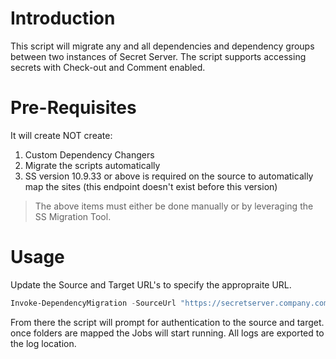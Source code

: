 # Introduction

This script will migrate any and all dependencies and dependency groups between two instances of Secret Server. The script supports accessing secrets with Check-out and Comment enabled.

# Pre-Requisites

It will create NOT create:

1. Custom Dependency Changers
1. Migrate the scripts automatically
1. SS version 10.9.33 or above is required on the source to automatically map the sites (this endpoint doesn't exist before this version)

> The above items must either be done manually or by leveraging the SS Migration Tool.

# Usage

Update the Source and Target URL's to specify the appropraite URL.

```powershell
Invoke-DependencyMigration -SourceUrl "https://secretserver.company.com/secretserver" -TargetUrl "https://company.secretservercloud.com" -Log "C:\Migration\SSDependencyMigrationLog.txt"
```

From there the script will prompt for authentication to the source and target. once folders are mapped the Jobs will start running. All logs are exported to the log location.
